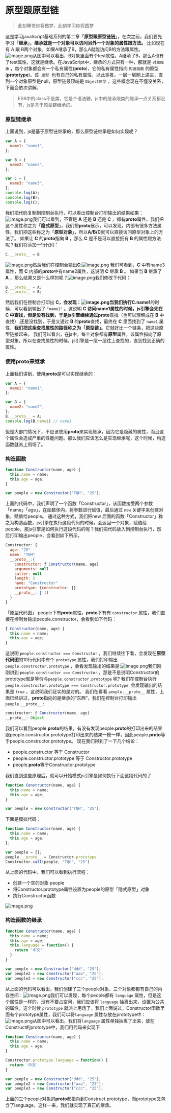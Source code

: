 # 原型跟原型链

> 此刻睡觉你将做梦，此刻学习你将圆梦

这是学习javaScript基础系列的第二章「**原型跟原型链链**」，在次之前，我们要先学习「**继承**」。**继承就是一个对象可以访问另外一个对象的属性跟方法。** 比如现在有 A 跟 B两个对象，如果A继承了B，那么A就能访问B的方法跟属性。![image.png](https://cdn.nlark.com/yuque/0/2020/png/512535/1589987761407-10c6b869-6d8b-4343-853a-ca6749c427cb.png#align=left&display=inline&height=137&margin=%5Bobject%20Object%5D&name=image.png&originHeight=274&originWidth=860&size=16049&status=done&style=none&width=430#align=left&display=inline&height=274&margin=%5Bobject%20Object%5D&originHeight=274&originWidth=860&status=done&style=none&width=860)从图中可以看出，B对象里面有个test属性，A继承了B，那么A也有了test属性，这就是继承。在JavaScript中，继承的方式只有一种，那就是 `对象继承` ，每个对象都会有一个私有属性(**proto**)，它的私有属性指向 `构造函数` 的原型(**prototype**)。该  `原型`  也有自己的私有属性，以此类推，一层一层网上递进，直到一个对象原型是null，原型链最顶端是 `Object原型` ，这些概念现在不懂没关系，下面会依次讲解。

> ES6中的class不是类，它是个语法糖，js中的继承跟类的继承一点关系都没有，js是基于原型链继承的。

### 原型链继承
上面说到，js是基于原型链继承的，那么原型链继承是如何实现呢？

```javascript
var A = {
  name1: "name1",
};

var B = {
  name2: "name2",
};

var C = {
  name3: "name3",
};
console.log(A);
console.log(B);
console.log(C);
```

我们把代码复制到控制台执行，可以看出控制台打印输出的结果如果：![image.png](https://cdn.nlark.com/yuque/0/2020/png/512535/1589989565746-0fef7480-bc72-4983-bb14-fc921ccfd60c.png#align=left&display=inline&height=166&margin=%5Bobject%20Object%5D&name=image.png&originHeight=332&originWidth=1300&size=56576&status=done&style=none&width=650#align=left&display=inline&height=332&margin=%5Bobject%20Object%5D&originHeight=332&originWidth=1300&status=done&style=none&width=1300)我们可以看到，不管是 **A** 还是 **B** 还是 **C** ，都有**proto**属性，我们把这个属性称之为「**隐式原型**」，我们把**proto**展示，可以发现，内部有很多方法属性，我们把这些称之为「**原型对象**」，所以**A/B/C**就可以直接访问原型对象上的方法了。
如果让 **C** 的**proto**指向 **B** ，那么 **C** 是不是可以直接拥有 **B** 的属性跟方法呢？我们将添加一行代码：

```javascript
C.__proto__ = B
```

![image.png](https://cdn.nlark.com/yuque/0/2020/png/512535/1589990526279-955ea719-82b5-45bb-8e92-f15e658a3229.png#align=left&display=inline&height=272&margin=%5Bobject%20Object%5D&name=image.png&originHeight=544&originWidth=1530&size=48164&status=done&style=none&width=765#align=left&display=inline&height=544&margin=%5Bobject%20Object%5D&originHeight=544&originWidth=1530&status=done&style=none&width=1530)然后我们在控制台输出**C**:![image.png](https://cdn.nlark.com/yuque/0/2020/png/512535/1589990368312-67b8452a-2b81-43e8-9165-9ca6e67cb869.png#align=left&display=inline&height=96&margin=%5Bobject%20Object%5D&name=image.png&originHeight=192&originWidth=1310&size=25287&status=done&style=none&width=655#align=left&display=inline&height=192&margin=%5Bobject%20Object%5D&originHeight=192&originWidth=1310&status=done&style=none&width=1310)
我们可看到，**C** 中有name3属性，而 **C** 内部的**proto**中有name2属性，这说明 **C** 继承 **B** 。
如果当 **B** 继承了 **A** ，那么结果又是什么样的呢？![image.png](https://cdn.nlark.com/yuque/0/2020/png/512535/1589991007301-e838896d-d422-4700-a677-9da3d693305a.png#align=left&display=inline&height=124&margin=%5Bobject%20Object%5D&name=image.png&originHeight=248&originWidth=1484&size=34474&status=done&style=none&width=742#align=left&display=inline&height=248&margin=%5Bobject%20Object%5D&originHeight=248&originWidth=1484&status=done&style=none&width=1484)我们修改下代码：

```javascript
B.__proto__ = A;
C.__proto__ = B;
```

然后我们在控制台打印出 **C，**会发现：![image.png](https://cdn.nlark.com/yuque/0/2020/png/512535/1589991141867-ea0cbc0f-cdb1-4d5d-85ed-ffb655fb19cf.png#align=left&display=inline&height=126&margin=%5Bobject%20Object%5D&name=image.png&originHeight=252&originWidth=1348&size=32462&status=done&style=none&width=674#align=left&display=inline&height=252&margin=%5Bobject%20Object%5D&originHeight=252&originWidth=1348&status=done&style=none&width=1348)当我们执行**C.name1**的时候，可以看到输出了 `"name1"` 。这说明 **C **访问name1属性的时候，js引擎会先在 C 中查找，但是没有找到，于是js引擎继续通过**proto**查找（也可以理解成在 **B** 中查找）,还是没找到，于是又通过 **B** 的**proto**查找，最终在 **C** 里面找到了 `name1` 属性，**我们把这条查找属性的路径称之为「原型链」**。它就好比一个链条，把这些原型链接起来。
我们可以看出，在js中，每个对象都有**原型**属性，该属性指向了原型对象，所以在查找属性的时候，js引擎是一层一层往上查找的，直到找到正确的属性。
<a name="f4366b3e"></a>
### 使用**proto**来继承
上面我们讲到，使用**proto**是可以实现继承的：

```javascript
var A = {
  name1: "name1",
};

var B = {
  name2: "name2",
};
B.__proto__ = A;
console.log(B.name1) // name1
```

但是大部门情况下，不应该使用**proto**来实现继承，因为它是隐藏的属性，而且这个属性会造成严重的性能问题。那么我们应该怎么是实现继承呢，这个时候，构造函数就派上用场了。

### 构造函数
```javascript
function Constructor(name, age) {
  this.name = name;
  this.age = age;
}

var people = new Constructor("TQH", "25");
```

上面的代码中，我们声明了一个函数「Constructor」，该函数接受两个参数「name」「age」，在函数体内，将参数进行赋值，最后通过 `new` 关键字来创建对象，赋值给people。
通过这种方式，我们把new 后面的函数「Constructor」称之为构造函数，js引擎在执行这段代码的时候，会返回一个对象，赋值给people，那js引擎是如何执行这段代码的呢？我们把代码放入到控制台执行，然后打印输出people，会看到如下所示，

```javascript
Constructor: {
  age: "25"
  name: "TQH"
  __proto__:{
    constructor: ƒ Constructor(name, age)
    arguments: null
    caller: null
    length: 2
    name: "Constructor"
    prototype: {constructor: ƒ}
    __proto__: ƒ () 
  }
}
```

「原型代码图」
people下有**proto**属性，**proto**下有有 `constructor` 属性，我们直接在控制台输出people.constructor，会看到如下代码：

```javascript
ƒ Constructor(name, age) {
  this.name = name;
  this.age = age;
}
```

这说明 `people.constructor === Constructor` ，我们继续往下看，会发现在**原型代码图**的10行代码中有个 `prototype` 属性，我们打印输出 `people.constructor.prototype` ，会看发现输出的结果是:![image.png](https://cdn.nlark.com/yuque/0/2020/png/512535/1590029677588-aa0b4302-4a72-40d6-9dee-97ab8e2d6a44.png#align=left&display=inline&height=202&margin=%5Bobject%20Object%5D&name=image.png&originHeight=404&originWidth=1316&size=74268&status=done&style=none&width=658#align=left&display=inline&height=404&margin=%5Bobject%20Object%5D&originHeight=404&originWidth=1316&status=done&style=none&width=1316)我们刚刚讲到 `people.constructor === Constructor` ，那是不是说明Constructor的prototype就是等价与`people.constructor.prototype` 呢? 我们在控制台执行 `people.constructor.prototype === Constructor.prototype`  会发现输出的结果是 `true` ，这说明我们证实的是对的。
我们在看看 `people.__proto__` 属性，上面已经讲过，**proto**指向的是继承的“东西”，我们在控制台打印输出 `people.__proto__` :

```javascript
constructor: ƒ Constructor(name, age)
__proto__: Object
```

我们可以看到people.**proto**的结果，有没有发现people.**proto**的打印出来的结果跟people.constructor.prototype打印出来的结果一模一样，因此people.**proto**等于people.constructor.prototype。
现在我们得到了一下几个结论：

- people.constructor 等于 Constructor
- people.constructor.prototype 等于 Constructor.prototype
- people.**proto**等于Constructor.prototype


我们直到这些原理后，就可以开始模式js引擎是如何执行下面这段代码的了
```javascript
function Constructor(name, age) {
  this.name = name;
  this.age = age;
}

var people = new Constructor("TQH", "25");
```

下面是模拟代码：
```javascript
function Constructor(name, age) {
  this.name = name;
  this.age = age;
};

var people = {};
people.__proto__ = Constructor.prototype
Constructor.call(people, "TQH", "25")
```

从上面的代码中，我们可以看到执行流程：

- 创建一个空的对象 people
- 将Constructor.prototype属性设置为people的原型「隐式原型」对象
- 执行Constructor函数


![image.png](https://cdn.nlark.com/yuque/0/2020/png/512535/1590033104614-ce6555cc-d66b-49e7-a731-04dd167899a0.png#align=left&display=inline&height=376&margin=%5Bobject%20Object%5D&name=image.png&originHeight=752&originWidth=1970&size=111363&status=done&style=none&width=985#align=left&display=inline&height=752&margin=%5Bobject%20Object%5D&originHeight=752&originWidth=1970&status=done&style=none&width=1970)

### 构造函数的继承
```javascript
function Constructor(name, age) {
  this.name = name;
  this.age = age;
  this.language = function() {
    return '中文'
  }
}

var people = new Constructor("ddd", "25");  
var people2 = new Constructor("aaa", "25");  
var people3 = new Constructor("ccc", "25");
```

从上面的代码可以看出，我们创建了三个people对象，三个对象都都有自己的内存空间：![image.png](https://cdn.nlark.com/yuque/0/2020/png/512535/1590043252441-e8751890-4454-4f01-8884-aab35a8ccca4.png#align=left&display=inline&height=222&margin=%5Bobject%20Object%5D&name=image.png&originHeight=444&originWidth=894&size=31823&status=done&style=none&width=447#align=left&display=inline&height=444&margin=%5Bobject%20Object%5D&originHeight=444&originWidth=894&status=done&style=none&width=894)我们可以发现，每个people都有 `language` 属性，但是这个属性是一样的，没有不要占空间，我们应该将 `language` 抽离出来，设置为公共的属性，这个时候 `prototype` 就派上用场了，我们上面说过，Constructor函数里面有个prototype属性，我们可以将`language` 属性存放在prototype中：![image.png](https://cdn.nlark.com/yuque/0/2020/png/512535/1590043616999-f6f6e2f1-2ad4-4988-97c3-e7e21ece5702.png#align=left&display=inline&height=488&margin=%5Bobject%20Object%5D&name=image.png&originHeight=976&originWidth=998&size=67810&status=done&style=none&width=499#align=left&display=inline&height=976&margin=%5Bobject%20Object%5D&originHeight=976&originWidth=998&status=done&style=none&width=998)从图中可以看出，我们将`language` 属性单独抽离了出来，放在Construct的prototype中，我们用代码来实现下
```javascript
function Constructor(name, age) {
  this.name = name;
  this.age = age;
}

Constructor.prototype.language = function() {
  return '中文'
}

var people = new Constructor("ddd", "25");  
var people2 = new Constructor("aaa", "25");  
var people3 = new Constructor("ccc", "25");
```

上面的三个people对象的**proto**都指向到Construct.prototype，而prototype又包含了language，这样一来，我们就实现了真正的继承。
